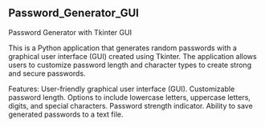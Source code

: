 ## Password_Generator_GUI
Password Generator with Tkinter GUI


This is a Python application that generates random passwords with a graphical user interface (GUI) created using Tkinter. The application allows users to customize password length and character types to create strong and secure passwords.

Features: 
User-friendly graphical user interface (GUI).
Customizable password length.
Options to include lowercase letters, uppercase letters, digits, and special characters.
Password strength indicator.
Ability to save generated passwords to a text file.

